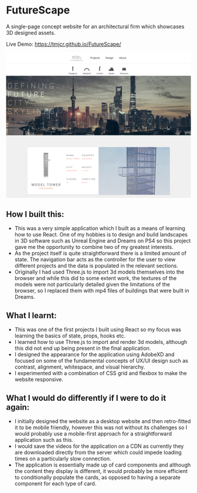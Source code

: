 
# FutureScape
A single-page concept website for an architectural firm which showcases 3D designed assets. 

Live Demo: https://tmjcr.github.io/FutureScape/

<img src="./Thumbnail_.png">

## How I built this:
* This was a very simple application which I built as a means of learning how to use React. One of my hobbies is to design and build landscapes in 3D software such as Unreal Engine and Dreams on PS4 so this project gave me the opportunity to combine two of my greatest interests.
* As the project itself is quite straightforward there is a limited amount of state. The navigation bar acts as the controller for the user to view different projects and the data is populated in the relevant sections.
* Originally I had used Three.js to import 3d models themselves into the browser and while this did to some extent work, the textures of the models were not particularly detailed given the limitations of the browser, so I replaced them with mp4 files of buildings that were built in Dreams.  

## What I learnt:
* This was one of the first projects I built using React so my focus was learning the basics of state, props, hooks etc.
* I learned how to use Three.js to import and render 3d models, although this did not end up being present in the final application. 
* I designed the appearance for the application using AdobeXD and focused on some of the fundamental concepts of UX/UI design such as contrast, alignment, whitespace, and visual hierarchy.
* I experimented with a combination of CSS grid and flexbox to make the website responsive.

## What I would do differently if I were to do it again:

* I initially designed the website as a desktop website and then retro-fitted it to be mobile friendly, however this was not without its challenges so I would probably use a mobile-first approach for a straightforward application such as this.
* I would save the videos for the application on a CDN as currently they are downloaded directly from the server which could impede loading times on a particularly slow connection.
* The application is essentially made up of card components and although the content they display is different, it would probably be more efficient to conditionally populate the cards, as opposed to having a separate component for each type of card.
